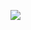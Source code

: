 ![](http://github-profile-summary-cards.vercel.app/api/cards/profile-details?username=vinodpatil2002&theme=default)
